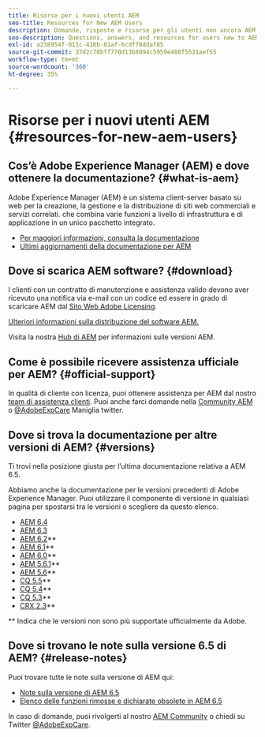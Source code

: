 ```yaml
---
title: Risorse per i nuovi utenti AEM
seo-title: Resources for New AEM Users
description: Domande, risposte e risorse per gli utenti non ancora AEM
seo-description: Questions, answers, and resources for users new to AEM
exl-id: a238954f-011c-416b-81af-6cdf78ddaf85
source-git-commit: 37d2c70bff770d13b8094c5959e488f5531aef55
workflow-type: tm+mt
source-wordcount: '360'
ht-degree: 35%

---
```


# Risorse per i nuovi utenti AEM {#resources-for-new-aem-users}

## Cos’è Adobe Experience Manager (AEM) e dove ottenere la documentazione? {#what-is-aem}

Adobe Experience Manager (AEM) è un sistema client-server basato su web per la creazione, la gestione e la distribuzione di siti web commerciali e servizi correlati. che combina varie funzioni a livello di infrastruttura e di applicazione in un unico pacchetto integrato.

* [Per maggiori informazioni, consulta la documentazione](/help/sites-deploying/home.md)
* [Ultimi aggiornamenti della documentazione per AEM](https://helpx.adobe.com/experience-manager/documentation-updates.html)

## Dove si scarica AEM software? {#download}

I clienti con un contratto di manutenzione e assistenza valido devono aver ricevuto una notifica via e-mail con un codice ed essere in grado di scaricare AEM dal [Sito Web Adobe Licensing](https://licensing.adobe.com/).

[Ulteriori informazioni sulla distribuzione del software AEM.](/help/sites-deploying/home.md)

Visita la nostra [Hub di AEM](https://helpx.adobe.com/it/experience-manager/aem-releases-updates.html) per informazioni sulle versioni AEM.

## Come è possibile ricevere assistenza ufficiale per AEM? {#official-support}

In qualità di cliente con licenza, puoi ottenere assistenza per AEM dal nostro [team di assistenza clienti](https://helpx.adobe.com/it/marketing-cloud/contact-support.html). Puoi anche farci domande nella [Community AEM](https://experienceleaguecommunities.adobe.com/t5/adobe-experience-manager/ct-p/adobe-experience-manager-community?profile.language=it) o [@AdobeExpCare](https://twitter.com/adobeexpcare) Maniglia twitter.

## Dove si trova la documentazione per altre versioni di AEM? {#versions}

Ti trovi nella posizione giusta per l’ultima documentazione relativa a AEM 6.5.

Abbiamo anche la documentazione per le versioni precedenti di Adobe Experience Manager. Puoi utilizzare il componente di versione in qualsiasi pagina per spostarsi tra le versioni o scegliere da questo elenco.

* [AEM 6.4  ](https://experienceleague.adobe.com/docs/experience-manager-64.html?lang=it)
* [AEM 6.3](https://helpx.adobe.com/it/support/experience-manager/6-3.html)
* [AEM 6.2](https://experienceleague.adobe.com/docs/experience-manager-release-information/aem-release-updates/previous-updates/aem-previous-versions.html?lang=it#previous-updates)**
* [AEM 6.1](https://docs.adobe.com/docs/it/aem/6-1.html)**
* [AEM 6.0](https://docs.adobe.com/docs/it/aem/6-0.html)**
* [AEM 5.6.1](https://helpx.adobe.com/it/experience-manager/aem-previous-versions.html)**
* [AEM 5.6](https://helpx.adobe.com/it/experience-manager/aem-previous-versions.html)**
* [CQ 5.5](https://helpx.adobe.com/it/experience-manager/aem-previous-versions.html)**
* [CQ 5.4](https://helpx.adobe.com/it/experience-manager/aem-previous-versions.html)**
* [CQ 5.3](https://helpx.adobe.com/it/experience-manager/aem-previous-versions.html)**
* [CRX 2.3](https://helpx.adobe.com/it/experience-manager/aem-previous-versions.html)**

** Indica che le versioni non sono più supportate ufficialmente da Adobe.

## Dove si trovano le note sulla versione 6.5 di AEM? {#release-notes}

Puoi trovare tutte le note sulla versione di AEM qui:

* [Note sulla versione di AEM 6.5](/help/release-notes/home.md)
* [Elenco delle funzioni rimosse e dichiarate obsolete in AEM 6.5](/help/release-notes/deprecated-removed-features.md)

In caso di domande, puoi rivolgerti al nostro [AEM Community](https://help-forums.adobe.com/content/adobeforums/en/experience-manager-forum/adobe-experience-manager.html) o chiedi su Twitter [@AdobeExpCare](https://twitter.com/adobeexpcare).
